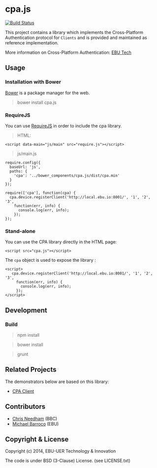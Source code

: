 cpa.js
======

[![Build Status](https://travis-ci.org/ebu/cpa.js.svg?branch=master)](https://travis-ci.org/ebu/cpa.js)

This project contains a library which implements the Cross-Platform Authentication 
protocol for `Clients` and is provided and maintained as reference implementation.

More information on Cross-Platform Authentication: [EBU Tech](http://tech.ebu.ch/cpa)


## Usage

### Installation with Bower

[Bower](https://github.com/bower/bower) is a package manager for the web.

> bower install cpa.js


### RequireJS

You can use [RequireJS](http://requirejs.org/) in order to include the cpa library.

> HTML:

    <script data-main="js/main" src="require.js"></script>

> js/main.js 

    require.config({
      baseUrl: 'js',
      paths: {
        'cpa': '../bower_components/cpa.js/dist/cpa.min'
      }
    });
    
    require(['cpa'], function(cpa) {
      cpa.device.registerClient('http://local.ebu.io:8001/', '1', '2', '3', 
        function(err, info) {
          console.log(err, info);
        });
    });


### Stand-alone

You can use the CPA library directly in the HTML page:

    <script src="cpa.js"></script>

The `cpa` object is used to expose the library :
 
    <script>
       cpa.device.registerClient('http://local.ebu.io:8001/', '1', '2', '3', 
         function(err, info) {
           console.log(err, info);
         });
    </script>
    

## Development 

### Build

> npm install

> bower install

> grunt


## Related Projects

The demonstrators below are based on this library: 
* [CPA Client](https://github.com/ebu/cpa-client)


## Contributors

* [Chris Needham](https://github.com/chrisn) (BBC)
* [Michael Barroco](https://github.com/barroco) (EBU)


## Copyright & License

Copyright (c) 2014, EBU-UER Technology & Innovation

The code is under BSD (3-Clause) License. (see LICENSE.txt)

